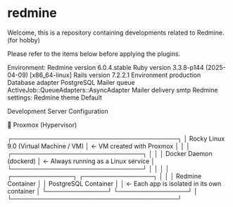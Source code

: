 # redmine
Welcome, this is a repository containing developments related to Redmine. (for hobby)

Please refer to the items below before applying the plugins.

Environment:
  Redmine version                6.0.4.stable
  Ruby version                   3.3.8-p144 (2025-04-09) [x86_64-linux]
  Rails version                  7.2.2.1
  Environment                    production
  Database adapter               PostgreSQL
  Mailer queue                   ActiveJob::QueueAdapters::AsyncAdapter
  Mailer delivery                smtp
Redmine settings:
  Redmine theme                  Default

 Development Server Configuration

 🧱 Proxmox (Hypervisor)

┌──────────────────────────────────────┐
│       Rocky Linux 9.0 (Virtual Machine / VM)      │  ← VM created with Proxmox
│                                              │
│   ┌──────────────────────────────┐            │
│   │       Docker Daemon (dockerd)         │  ← Always running as a Linux service
│   └──────────────────────────────┘            │
│                                              │
│   ┌──────────────┐   ┌────────────────┐       │
│   │  Redmine Container  │   │ PostgreSQL Container │   │  ← Each app is isolated in its own container
│   └──────────────┘   └────────────────┘       │
└──────────────────────────────────────┘


